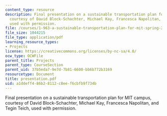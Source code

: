 ```yaml
---
content_type: resource
description: Final presentation on a sustainable transportation plan for MIT campus,
  courtesy of David Block-Schachter, Michael Kay, Francesca Napolitan, and Tegin Teich,
  used with permission.
file: /courses/1-963-a-sustainable-transportation-plan-for-mit-spring-2007/a1ddeff486b28112c8eef6cbfb9f734b_presentation.pdf
file_size: 1044215
file_type: application/pdf
learning_resource_types:
- Projects
license: https://creativecommons.org/licenses/by-nc-sa/4.0/
ocw_type: OCWFile
parent_title: Projects
parent_type: CourseSection
parent_uid: 37b5eda7-9e7d-7b81-6600-bb6b772b3169
resourcetype: Document
title: presentation.pdf
uid: a1ddeff4-86b2-8112-c8ee-f6cbfb9f734b
---
```

Final presentation on a sustainable transportation plan for MIT campus, courtesy of David Block-Schachter, Michael Kay, Francesca Napolitan, and Tegin Teich, used with permission.